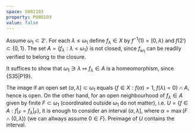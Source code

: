 ```yaml
---
space: S001103
property: P000103
value: false
---
```


Assume $\omega_1\subset 2^\mathfrak{c}$.
For each $\lambda\leq\omega_1$ define $f_\lambda\in X$ by
$f^{-1}(1)=[0,\lambda)$ and $f( 2^\mathfrak{c})\subset\{0,1\}$.
The set $A=\{f_\lambda: \lambda<\omega_1\}$ is not closed, since
$f_{\omega_1}$ can be readily verified to belong to the closure.

It suffices to show that $\omega_1\ni \lambda\mapsto f_\lambda\in A$ is
a homeomorphism,
since {S35|P19}.

The image if an open set $(\alpha,\lambda]\subset \omega_1$ equals
$\{f\in X: f(\alpha)=1,\ f(\lambda)=0\}\cap A$, hence is open.
On the other hand, for an open neighbourhood of $f_\lambda\in A$
given by finite $F\subset \omega_1$ (coordinated outside $\omega_1$ do not matter),
i.e. $U=\{f\in A: f|_F = f_\lambda|_F\}$, it is enough to consider
an interval $(\alpha,\lambda]$, where $\alpha=\max(F\cap(0,\lambda))$
(we can allways assume $0\in F$). Preimage of $U$ contains the interval.

<!-- The proof should be written once, for an uncountable "Cantor cube",
if ever added; Embedding of \omega_1+1 into a Cantor cube can be used. -->
